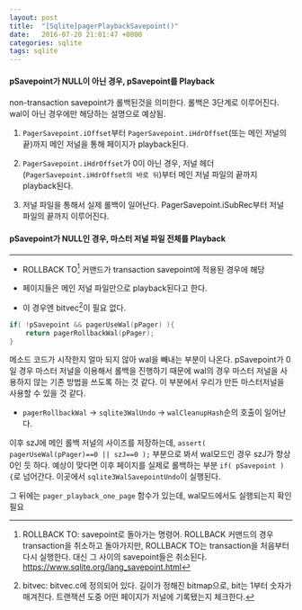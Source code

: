 ```yaml
---
layout: post
title:  "[Sqlite]pagerPlaybackSavepoint()"
date:   2016-07-20 21:01:47 +0000
categories: sqlite
tags: sqlite
---
```


#### pSavepoint가 NULL이 아닌 경우, pSavepoint를 Playback

non-transaction savepoint가 롤백된것을 의미한다. 롤백은 3단계로 이루어진다. wal이 아닌 경우에만 해당하는 설명으로 예상됨.  

1. `PagerSavepoint.iOffset`부터 `PagerSavepoint.iHdrOffset`(또는 메인 저널의 끝)까지 메인 저널을 통해 페이지가 playback된다.

2. `PagerSavepoint.iHdrOffset`가 0이 아닌 경우, 저널 헤더(`PagerSavepoint.iHdrOffset의 바로 뒤`)부터 메인 저널 파일의 끝까지 playback된다.

3. 저널 파일을 통해서 실제 롤백이 일어난다. PagerSavepoint.iSubRec부터 저널 파일의 끝까지 이루어진다.  


#### pSavepoint가 NULL인 경우, 마스터 저널 파일 전체를 Playback

------------------------

- ROLLBACK TO[^1] 커맨드가 transaction savepoint에 적용된 경우에 해당

- 페이지들은 메인 저널 파일만으로 playback된다고 한다.

- 이 경우엔 bitvec[^2]이 필요 없다.





```c
if( !pSavepoint && pagerUseWal(pPager) ){
    return pagerRollbackWal(pPager);
}
```

메소드 코드가 시작한지 얼마 되지 않아 wal을 빼내는 부분이 나온다. pSavepoint가 0일 경우 마스터 저널을 이용해서 롤백을 진행하기 때문에 wal의 경우 마스터 저널을 사용하지 않는 기존 방법을 쓰도록 하는 것 같다. 이 부분에서 우리가 만든 마스터저널을 사용할 수 있을 것 같다.  

- `pagerRollbackWal` -> `sqlite3WalUndo` -> `walCleanupHash`순의 호출이 일어난다.

이후 szJ에 메인 롤백 저널의 사이즈를 저장하는데, `assert( pagerUseWal(pPager)==0 || szJ==0 );` 부분으로 봐서 wal모드인 경우 szJ가 항상 0인 듯 하다. 예상이 맞다면 이후 페이지를 실제로 롤백하는 부분 `if( pSavepoint ){`로 넘어간다. 이곳에서 `sqlite3WalSavepointUndo`이 실행된다.  

그 뒤에는 `pager_playback_one_page` 함수가 있는데, wal모드에서도 실행되는지 확인 필요



[^1]: ROLLBACK TO: savepoint로 돌아가는 명령어. ROLLBACK 커맨드의 경우 transaction을 취소하고 돌아가지만, ROLLBACK TO는 transaction을 처음부터 다시 실행한다. 대신 그 사이의 savepoint들은 취소된다. <https://www.sqlite.org/lang_savepoint.html>  

[^2]: bitvec: bitvec.c에 정의되어 있다. 길이가 정해진 bitmap으로, bit는 1부터 숫자가 매겨진다. 트랜잭션 도중 어떤 페이지가 저널에 기록됐는지 체크한다.
